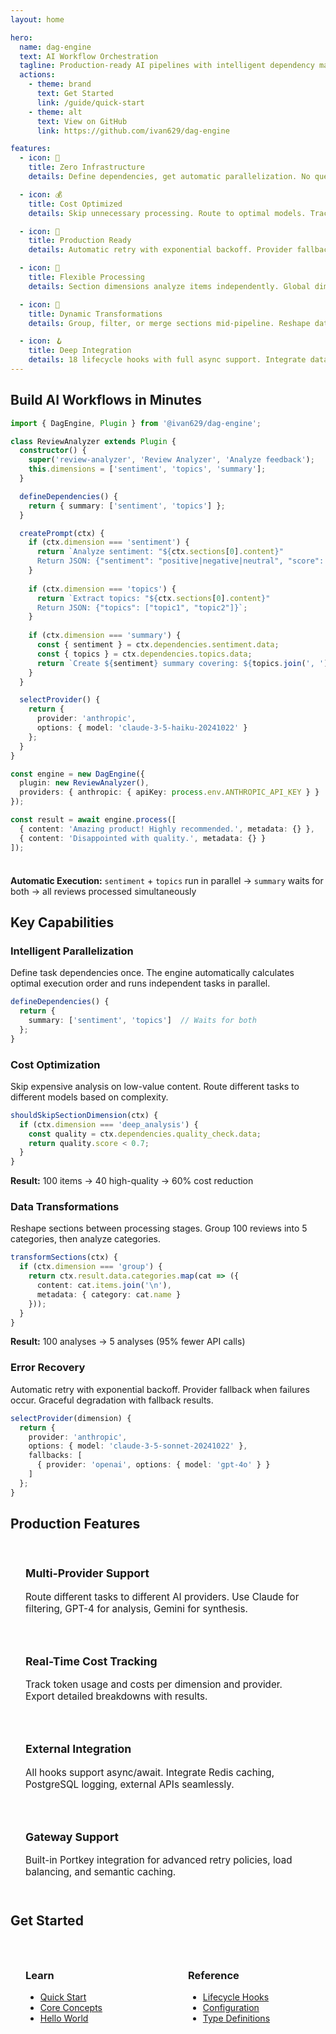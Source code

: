 ```yaml
---
layout: home

hero:
  name: dag-engine
  text: AI Workflow Orchestration
  tagline: Production-ready AI pipelines with intelligent dependency management and zero complexity
  actions:
    - theme: brand
      text: Get Started
      link: /guide/quick-start
    - theme: alt
      text: View on GitHub
      link: https://github.com/ivan629/dag-engine

features:
  - icon: 🚀
    title: Zero Infrastructure
    details: Define dependencies, get automatic parallelization. No queues, workers, or orchestration logic required.

  - icon: 💰
    title: Cost Optimized
    details: Skip unnecessary processing. Route to optimal models. Track costs per dimension in real-time.

  - icon: 🔄
    title: Production Ready
    details: Automatic retry with exponential backoff. Provider fallback chains. Graceful error recovery.

  - icon: 🎯
    title: Flexible Processing
    details: Section dimensions analyze items independently. Global dimensions aggregate across all items.

  - icon: 🎨
    title: Dynamic Transformations
    details: Group, filter, or merge sections mid-pipeline. Reshape data at the optimal moment.

  - icon: 🪝
    title: Deep Integration
    details: 18 lifecycle hooks with full async support. Integrate databases, caches, and external APIs.
---
```


## Build AI Workflows in Minutes
````typescript
import { DagEngine, Plugin } from '@ivan629/dag-engine';

class ReviewAnalyzer extends Plugin {
  constructor() {
    super('review-analyzer', 'Review Analyzer', 'Analyze feedback');
    this.dimensions = ['sentiment', 'topics', 'summary'];
  }

  defineDependencies() {
    return { summary: ['sentiment', 'topics'] };
  }

  createPrompt(ctx) {
    if (ctx.dimension === 'sentiment') {
      return `Analyze sentiment: "${ctx.sections[0].content}"
      Return JSON: {"sentiment": "positive|negative|neutral", "score": 0-1}`;
    }
    
    if (ctx.dimension === 'topics') {
      return `Extract topics: "${ctx.sections[0].content}"
      Return JSON: {"topics": ["topic1", "topic2"]}`;
    }
    
    if (ctx.dimension === 'summary') {
      const { sentiment } = ctx.dependencies.sentiment.data;
      const { topics } = ctx.dependencies.topics.data;
      return `Create ${sentiment} summary covering: ${topics.join(', ')}`;
    }
  }

  selectProvider() {
    return {
      provider: 'anthropic',
      options: { model: 'claude-3-5-haiku-20241022' }
    };
  }
}

const engine = new DagEngine({
  plugin: new ReviewAnalyzer(),
  providers: { anthropic: { apiKey: process.env.ANTHROPIC_API_KEY } }
});

const result = await engine.process([
  { content: 'Amazing product! Highly recommended.', metadata: {} },
  { content: 'Disappointed with quality.', metadata: {} }
]);
````

<div class="tip custom-block" style="padding-top: 8px">

**Automatic Execution:** `sentiment` + `topics` run in parallel → `summary` waits for both → all reviews processed simultaneously

</div>

## Key Capabilities

<div class="vp-doc">

### Intelligent Parallelization

Define task dependencies once. The engine automatically calculates optimal execution order and runs independent tasks in parallel.
````typescript
defineDependencies() {
  return {
    summary: ['sentiment', 'topics']  // Waits for both
  };
}
````

### Cost Optimization

Skip expensive analysis on low-value content. Route different tasks to different models based on complexity.
````typescript
shouldSkipSectionDimension(ctx) {
  if (ctx.dimension === 'deep_analysis') {
    const quality = ctx.dependencies.quality_check.data;
    return quality.score < 0.7;
  }
}
````

**Result:** 100 items → 40 high-quality → 60% cost reduction

### Data Transformations

Reshape sections between processing stages. Group 100 reviews into 5 categories, then analyze categories.
````typescript
transformSections(ctx) {
  if (ctx.dimension === 'group') {
    return ctx.result.data.categories.map(cat => ({
      content: cat.items.join('\n'),
      metadata: { category: cat.name }
    }));
  }
}
````

**Result:** 100 analyses → 5 analyses (95% fewer API calls)

### Error Recovery

Automatic retry with exponential backoff. Provider fallback when failures occur. Graceful degradation with fallback results.
````typescript
selectProvider(dimension) {
  return {
    provider: 'anthropic',
    options: { model: 'claude-3-5-sonnet-20241022' },
    fallbacks: [
      { provider: 'openai', options: { model: 'gpt-4o' } }
    ]
  };
}
````

</div>

## Production Features

<div class="features-grid">

<div class="feature-card">

### Multi-Provider Support

Route different tasks to different AI providers. Use Claude for filtering, GPT-4 for analysis, Gemini for synthesis.

</div>

<div class="feature-card">

### Real-Time Cost Tracking

Track token usage and costs per dimension and provider. Export detailed breakdowns with results.

</div>

<div class="feature-card">

### External Integration

All hooks support async/await. Integrate Redis caching, PostgreSQL logging, external APIs seamlessly.

</div>

<div class="feature-card">

### Gateway Support

Built-in Portkey integration for advanced retry policies, load balancing, and semantic caching.

</div>

</div>

## Get Started

<div class="vp-doc">

<div style="display: flex; gap: 1rem; margin-top: 1rem;">

<div style="flex: 1; padding: 1.5rem; border: 1px solid var(--vp-c-divider); border-radius: 8px;">

### Learn

- [Quick Start](/guide/quick-start)
- [Core Concepts](/guide/core-concepts)
- [Hello World](/examples/fundamentals/01-hello-world)

</div>

<div style="flex: 1; padding: 1.5rem; border: 1px solid var(--vp-c-divider); border-radius: 8px;">

### Reference

- [Lifecycle Hooks](/api/hooks)
- [Configuration](/api/configuration)
- [Type Definitions](/api/types)

</div>

</div>

</div>

<style>
.features-grid {
  display: grid;
  grid-template-columns: repeat(auto-fit, minmax(250px, 1fr));
  gap: 1rem;
  margin: 2rem 0;
}

.feature-card {
  padding: 1.5rem;
  border: 1px solid var(--vp-c-divider);
  border-radius: 8px;
  background: var(--vp-c-bg-soft);
}

.feature-card h3 {
  margin-top: 0;
  font-size: 1.1rem;
  border: none;
}

.feature-card p {
  margin-bottom: 0;
  font-size: 0.95rem;
  color: var(--vp-c-text-2);
}
</style>